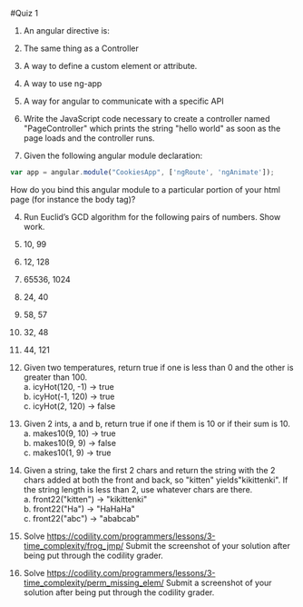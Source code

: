 #Quiz 1

1. An angular directive is:
  1. The same thing as a Controller
  2. A way to define a custom element or attribute.
  3. A way to use ng-app
  4. A way for angular to communicate with a specific API

2. Write the JavaScript code necessary to create a controller named "PageController" which prints the string "hello world" as soon as the page loads and the controller runs.

3. Given the following angular module declaration:

  ```JavaScript
  var app = angular.module("CookiesApp", ['ngRoute', 'ngAnimate']);
  ```
  How do you bind this angular module to a particular portion of your html page (for instance the body tag)?

4. Run Euclid’s GCD algorithm for the following pairs of numbers. Show work.
  1.	10, 99
  2.	12, 128
  3.	65536, 1024
  4.	24, 40
  5.	58, 57
  6.	32, 48
  7.	44, 121



5.	Given two temperatures, return true if one is less than 0 and the other is greater than 100.  
  a.	icyHot(120, -1) → true  
  b.	icyHot(-1, 120) → true  
  c.	icyHot(2, 120) → false  

6.	Given 2 ints, a and b, return true if one if them is 10 or if their sum is 10.  
  a.	makes10(9, 10) → true  
  b.	makes10(9, 9) → false  
  c.	makes10(1, 9) → true  

7.	Given a string, take the first 2 chars and return the string with the 2 chars added at both the front and back, so "kitten" yields"kikittenki". If the string length is less than 2, use whatever chars are there.  
  a.	front22("kitten") → "kikittenki"  
  b.	front22("Ha") → "HaHaHa"  
  c.	front22("abc") → "ababcab"  

8. Solve https://codility.com/programmers/lessons/3-time_complexity/frog_jmp/
  Submit the screenshot of your solution after being put through the codility grader.

9. Solve https://codility.com/programmers/lessons/3-time_complexity/perm_missing_elem/
  Submit a screenshot of your solution after being put through the codility grader.
